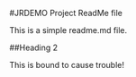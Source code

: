 #JRDEMO Project ReadMe file

This is a simple readme.md file.

##Heading 2

This is bound to cause trouble!